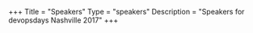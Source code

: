 +++
Title = "Speakers"
Type = "speakers"
Description = "Speakers for devopsdays Nashville 2017"
+++
